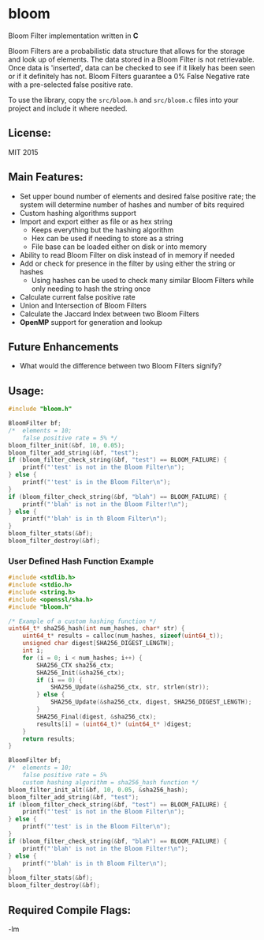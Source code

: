 # bloom
Bloom Filter implementation written in **C**

Bloom Filters are a probabilistic data structure that allows for the storage and
look up of elements. The data stored in a Bloom Filter is not retrievable. Once
data is 'inserted', data can be checked to see if it likely has been seen or if
it definitely has not. Bloom Filters guarantee a 0% False Negative rate with a
pre-selected false positive rate.

To use the library, copy the `src/bloom.h` and `src/bloom.c` files into your
project and include it where needed.

## License:
MIT 2015


## Main Features:
* Set upper bound number of elements and desired false positive rate; the system
will determine number of hashes and number of bits required
* Custom hashing algorithms support
* Import and export either as file or as hex string
    * Keeps everything but the hashing algorithm
    * Hex can be used if needing to store as a string
    * File base can be loaded either on disk or into memory
* Ability to read Bloom Filter on disk instead of in memory if needed
* Add or check for presence in the filter by using either the string or hashes
    * Using hashes can be used to check many similar Bloom Filters while only
    needing to hash the string once
* Calculate current false positive rate
* Union and Intersection of Bloom Filters
* Calculate the Jaccard Index between two Bloom Filters
* **OpenMP** support for generation and lookup


## Future Enhancements
* What would the difference between two Bloom Filters signify?


## Usage:
``` c
#include "bloom.h"

BloomFilter bf;
/*  elements = 10;
    false positive rate = 5% */
bloom_filter_init(&bf, 10, 0.05);
bloom_filter_add_string(&bf, "test");
if (bloom_filter_check_string(&bf, "test") == BLOOM_FAILURE) {
    printf("'test' is not in the Bloom Filter\n");
} else {
    printf("'test' is in the Bloom Filter\n");
}
if (bloom_filter_check_string(&bf, "blah") == BLOOM_FAILURE) {
    printf("'blah' is not in the Bloom Filter!\n");
} else {
    printf("'blah' is in th Bloom Filter\n");
}
bloom_filter_stats(&bf);
bloom_filter_destroy(&bf);
```

### User Defined Hash Function Example
``` c
#include <stdlib.h>
#include <stdio.h>
#include <string.h>
#include <openssl/sha.h>
#include "bloom.h"

/* Example of a custom hashing function */
uint64_t* sha256_hash(int num_hashes, char* str) {
    uint64_t* results = calloc(num_hashes, sizeof(uint64_t));
    unsigned char digest[SHA256_DIGEST_LENGTH];
    int i;
    for (i = 0; i < num_hashes; i++) {
        SHA256_CTX sha256_ctx;
        SHA256_Init(&sha256_ctx);
        if (i == 0) {
            SHA256_Update(&sha256_ctx, str, strlen(str));
        } else {
            SHA256_Update(&sha256_ctx, digest, SHA256_DIGEST_LENGTH);
        }
        SHA256_Final(digest, &sha256_ctx);
        results[i] = (uint64_t)* (uint64_t* )digest;
    }
    return results;
}

BloomFilter bf;
/*  elements = 10;
    false positive rate = 5%
    custom hashing algorithm = sha256_hash function */
bloom_filter_init_alt(&bf, 10, 0.05, &sha256_hash);
bloom_filter_add_string(&bf, "test");
if (bloom_filter_check_string(&bf, "test") == BLOOM_FAILURE) {
    printf("'test' is not in the Bloom Filter\n");
} else {
    printf("'test' is in the Bloom Filter\n");
}
if (bloom_filter_check_string(&bf, "blah") == BLOOM_FAILURE) {
    printf("'blah' is not in the Bloom Filter!\n");
} else {
    printf("'blah' is in th Bloom Filter\n");
}
bloom_filter_stats(&bf);
bloom_filter_destroy(&bf);
```

## Required Compile Flags:
-lm
